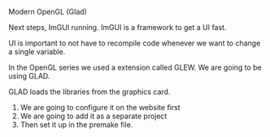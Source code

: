 Modern OpenGL (Glad)

Next steps, ImGUI running. ImGUI is a framework to get a UI fast. 

UI is important to not have to recompile code whenever we want to change a single variable. 

In the OpenGL series we used a extension called GLEW. We are going to be using GLAD. 

GLAD loads the libraries from the graphics card. 

1. We are going to configure it on the website first
2. We are going to add it as a separate project
3. Then set it up in the premake file. 

